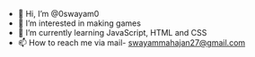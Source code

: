 - 👋 Hi, I’m @0swayam0
- 👀 I’m interested in making games
- 🌱 I’m currently learning JavaScript, HTML and CSS
- 📫 How to reach me via mail- swayammahajan27@gmail.com
